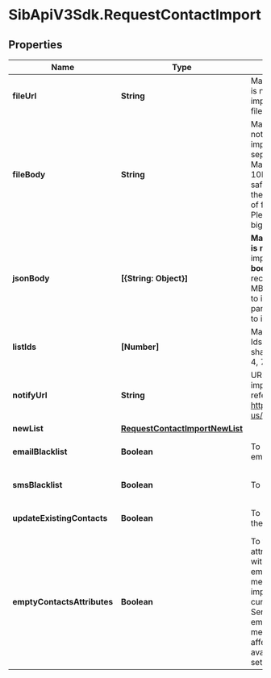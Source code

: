# SibApiV3Sdk.RequestContactImport

## Properties
Name | Type | Description | Notes
------------ | ------------- | ------------- | -------------
**fileUrl** | **String** | Mandatory if fileBody or jsonBody is not defined. URL of the file to be imported (no local file). Possible file formats: .txt, .csv, .json | [optional] 
**fileBody** | **String** | Mandatory if fileUrl and jsonBody is not defined. CSV content to be imported. Use semicolon to separate multiple attributes. Maximum allowed file body size is 10MB . However we recommend a safe limit of around 8 MB to avoid the issues caused due to increase of file body size while parsing. Please use fileUrl instead to import bigger files. | [optional] 
**jsonBody** | **[{String: Object}]** | **Mandatory if fileUrl and fileBody is not defined.** JSON content to be imported. **Maximum allowed json body size is 10MB** . However we recommend a safe limit of around 8 MB to avoid the issues caused due to increase of json body size while parsing. Please use fileUrl instead to import bigger files.  | [optional] 
**listIds** | **[Number]** | Mandatory if newList is not defined. Ids of the lists in which the contacts shall be imported. For example, [2, 4, 7]. | [optional] 
**notifyUrl** | **String** | URL that will be called once the import process is finished. For reference, https://help.sendinblue.com/hc/en-us/articles/360007666479 | [optional] 
**newList** | [**RequestContactImportNewList**](RequestContactImportNewList.md) |  | [optional] 
**emailBlacklist** | **Boolean** | To blacklist all the contacts for email | [optional] [default to false]
**smsBlacklist** | **Boolean** | To blacklist all the contacts for sms | [optional] [default to false]
**updateExistingContacts** | **Boolean** | To facilitate the choice to update the existing contacts | [optional] [default to true]
**emptyContactsAttributes** | **Boolean** | To facilitate the choice to erase any attribute of the existing contacts with empty value. emptyContactsAttributes = true means the empty fields in your import will erase any attribute that currently contain data in SendinBlue, & emptyContactsAttributes = false means the empty fields will not affect your existing data ( only available if `updateExistingContacts` set to true ) | [optional] [default to false]



